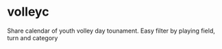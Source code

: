 volleyc
=======

Share calendar of youth volley day tounament. Easy filter by playing field, turn and category
